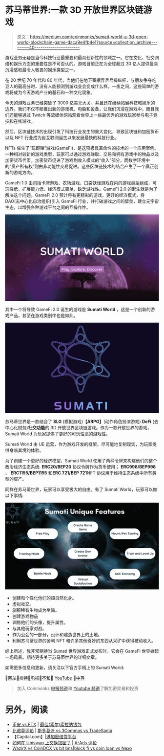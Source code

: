 # 苏马蒂世界:一款 3D 开放世界区块链游戏

> 原文：<https://medium.com/coinmonks/sumati-world-a-3d-open-world-blockchain-game-daca9e4fb4e1?source=collection_archive---------40----------------------->

游戏业务无疑是当今科技行业最重要和最具创新性的领域之一。它在文化、社交网络和娱乐方面的重要性是不可否认的。游戏目前正在为全球超过 30 亿人提供最具沉浸感和最令人敬畏的娱乐类型之一。

在 20 世纪 70 年代和 80 年代，当他们在地下室摆弄乒乓操纵杆，与朋友争夺吃豆人的最高分时，没有人能预测到游戏业会变成什么样。一夜之间，这些简单的游戏将成为今天游戏产业的基石和一种文化现象。

今天的游戏业务已经突破了 3000 亿美元大关，并且还在继续拓展科技和娱乐的边界。我们不仅不断推出新的游戏机、电脑和设备，让我们沉浸在游戏中，而且我们还能够通过 Twitch 等流媒体网站观看世界上一些最优秀的游戏玩家参与电子竞技和在线游戏。

然后，区块链技术的出现引发了科技行业发生的重大变化，导致区块链和加密货币以及 NFT 行业成为自互联网诞生以来发展最快的科技行业。

NFTs 催生了“玩即赚”游戏(GameFi)，是这项极具革命性的技术的一个应用案例。一种相对较新的游戏类型，玩家可以通过游戏赚取、交易和拥有游戏中的物品以及加密货币代币。加密货币促进了游戏到收入模式的“收入”部分，而数字环境中的“资产所有权”则由非功能性交易促进。这些区块链技术的结合产生了一个真正创新的游戏方向。

GameFi 1.0 由包括卡牌游戏、农场游戏、口袋妖怪游戏在内的游戏类型组成，可玩性低，扩展能力低，经济模式简单，缺乏游戏性。GameFi 2.0 的诞生就是为了解决这个问题。GameFi 2.0 预计将有更精彩的游戏，更好的经济模式，将 DAO(去中心化自治组织)引入 GameFi 行业，并打破游戏之间的壁垒，建立元宇宙生态，以增强各种游戏平台之间的互操作性。

![](img/805c43d03ab3bd58d22abf037ced2937.png)

其中一个将导致 GameFi 2.0 诞生的游戏是 **Sumati World** ，这是一个创新的游戏产品，甚至在游戏类别中也是如此。

![](img/2aceee3f8dbb5b22e054ea03dd62ed53.png)

苏马蒂世界是一款结合了 **SLG** (模拟游戏)**【ARPG】**(动作角色扮演游戏) **DeFi** (去中心化财务)**社交功能**的 3D 开放世界区块链游戏。作为一款开放世界的游戏，Sumati World 为玩家提供了更好的可玩性高的游戏性。

Sumati World 由 UE 运营，作为游戏开发的框架，尽可能地复制现实，为玩家提供身临其境的体验。

为了创建一个更好的经济模型，Sumati World 使用了两种令牌来构建他们的整个政治经济生态系统: **ERC20/BEP20** 协议令牌作为货币使用； **ERC998/BEP998** 、 **ERC1155/BEP1155** 和**ERC 721/BEP 721**NFT 协议用于维持生态系统中所有类型的资产。

同样在苏马蒂世界，玩家可以享受极大的自由。有了 Sumati World，玩家可以做以下事情:

![](img/0fdfdc017313eaf4675bcddbc3f8dfee.png)

*   创建和个性化他们的超自然化身。
*   虚拟社交。
*   驯服稀有生物成为坐骑。
*   创建游戏物品
*   训练他们的头像，提升属性。
*   与其他玩家对战。
*   作为公会的一部分，设计和建造世界上的土地。
*   利用苏马蒂世界的舍利 NFT 和许多其他奇妙的东西从采矿中获得被动收入。

综上所述，我非常期待当 Sumati 世界游戏正式发布时，它会在 GameFi 世界掀起一场风暴。期待更多关于苏马蒂世界的详细文章。

如需更多信息和更新，请关注以下官方手柄上的 Sumati World:

🔶[网站](https://sumati.world/#/)🔶[推特](https://twitter.com/SumatiSpace)🔶[电报](https://t.me/metasumati)🔶[不和](https://discord.gg/sumatiworld)🔶 [YouTube](https://www.youtube.com/channel/UCo2hXXzr3Flhk5wNA50xF4Q) 🔶[中等](/@metasumati)

> 加入 Coinmonks [电报频道](https://t.me/coincodecap)和 [Youtube 频道](https://www.youtube.com/c/coinmonks/videos)了解加密交易和投资

# 另外，阅读

*   [币安 vs FTX](https://coincodecap.com/binance-vs-ftx) | [最佳(索尔)索拉纳钱包](https://coincodecap.com/solana-wallets)
*   [比诺莫评论](https://coincodecap.com/binomo-review) | [斯多葛派 vs 3Commas vs TradeSanta](https://coincodecap.com/stoic-vs-3commas-vs-tradesanta)
*   【Capital.com】|[港加密借贷平台](https://coincodecap.com/crypto-lending-hong-kong)
*   [如何在 Uniswap 上交换加密？](https://coincodecap.com/swap-crypto-on-uniswap) | [A-Ads 评论](https://coincodecap.com/a-ads-review)
*   [WazirX vs CoinDCX vs bit bns](/coinmonks/wazirx-vs-coindcx-vs-bitbns-149f4f19a2f1)|[block fi vs coin loan vs Nexo](/coinmonks/blockfi-vs-coinloan-vs-nexo-cb624635230d)